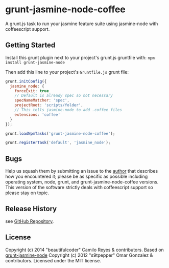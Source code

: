 # grunt-jasmine-node-coffee

A grunt.js task to run your jasmine feature suite using jasmine-node with coffeescript support.

## Getting Started
Install this grunt plugin next to your project's grunt.js gruntfile with: `npm install grunt-jasmine-node`

Then add this line to your project's `Gruntfile.js` grunt file:

```javascript
grunt.initConfig({
  jasmine_node: {
    forceExit: true
    // Default is already spec so not necessary
    specNameMatcher: 'spec',
    projectRoot: 'scripts/folder',
    // This tells jasmine-node to add .coffee files
    extensions: 'coffee'
  }
});

grunt.loadNpmTasks('grunt-jasmine-node-coffee');

grunt.registerTask('default', 'jasmine_node');
```

## Bugs

Help us squash them by submitting an issue to the [author](https://github.com/beautifulcoder) that describes how you encountered it; please be as specific as possible including operating system, node, grunt, and grunt-jasmine-node-coffee versions. This version of the software strictly deals with coffeescript support so please stay on topic.

## Release History

see [GitHub Repository](https://github.com/beautifulcoder/grunt-jasmine-node-coffee).

## License
Copyright (c) 2014 "beautifulcoder" Camilo Reyes & contributors. Based on [grunt-jasmine-node](https://github.com/jasmine-contrib/grunt-jasmine-node) Copyright (c) 2012 "s9tpepper" Omar Gonzalez & contributors.
Licensed under the MIT license.
